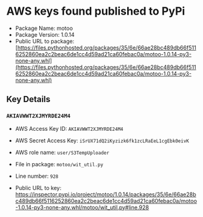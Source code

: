 # AWS keys found published to PyPi

* Package Name: motoo
* Package Version: 1.0.14
* Public URL to package: [https://files.pythonhosted.org/packages/35/6e/66ae28bc489db66f5116252860ea2c2beac6de1cc4d59ad21ca60febac0a/motoo-1.0.14-py3-none-any.whl](https://files.pythonhosted.org/packages/35/6e/66ae28bc489db66f5116252860ea2c2beac6de1cc4d59ad21ca60febac0a/motoo-1.0.14-py3-none-any.whl)

## Key Details

### `AKIAVWWT2XJMYRDE24M4`

* AWS Access Key ID: `AKIAVWWT2XJMYRDE24M4`
* AWS Secret Access Key: `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` 
* AWS role name: `user/S3TempUploader`
* File in package: `motoo/wit_util.py`
* Line number: `928`

* Public URL to key: https://inspector.pypi.io/project/motoo/1.0.14/packages/35/6e/66ae28bc489db66f5116252860ea2c2beac6de1cc4d59ad21ca60febac0a/motoo-1.0.14-py3-none-any.whl/motoo/wit_util.py#line.928


